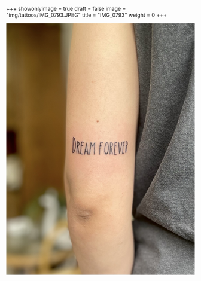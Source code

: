 +++
showonlyimage = true
draft = false
image = "img/tattoos/IMG_0793.JPEG"
title = "IMG_0793"
weight = 0
+++

![image](/img/tattoos/IMG_0793.JPEG)
